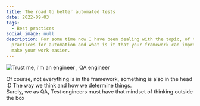 ```yaml
---
title: The road to better automated tests
date: 2022-09-03
tags:
  - Best practices
social_image: null
description: For some time now I have been dealing with the topic, of the best
  practices for automation and what is it that your framework can improve and
  make your work easier.
---
```

![](/media/maxresdefault.jpg "Trust me, i'm an engineer , QA engineer")

Of course, not everything is in the framework, something is also in the head :D The way we think and how we determine things.\
Surely, we as QA, Test engineers must have that mindset of thinking outside the box